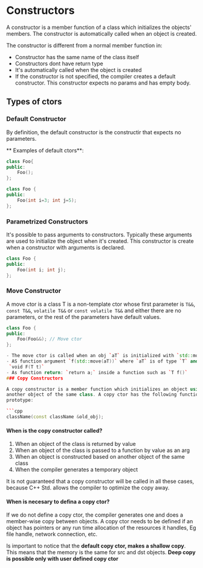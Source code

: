 # Constructors

A constructor is a member function of a class which initializes the objects'
members. The constructor is automatically called when an object is created.

The constructor is different from a normal member function in:

- Constructor has the same name of the class itself
- Constructors dont have return type
- It's automatically called when the object is created
- If the constructor is not specified, the compiler creates a default
constructor. This constructor expects no params and has empty body.

## Types of ctors

### Default Constructor

By definition, the default constructor is the constructir that expects no
parameters.

** Examples of default ctors**:

```cpp
class Foo{
public:
    Foo();
};
```

```cpp
class Foo {
public:
    Foo(int i=3; int j=5);
};
```

### Parametrized Constructors

It's possible to pass arguments to constructors. Typically these arguments are
used to initialize the object when it's created.
This constructor is create when a constructor with arguments is declared.

```cpp
class Foo {
public:
    Foo(int i; int j);
};
```

### Move Constructor

A move ctor is a class T is a non-template ctor whose first parameter is `T&&`,
`const T&&`, `volatile T&&` or `const volatile T&&` and either there are no
parameters, or the rest of the parameters have default values.

```cpp
class Foo {
public:
    Foo(Foo&&); // Move ctor
};

- The move ctor is called when an obj `aT` is initialized with `std::move(T)`
- AS function argument `f(std::move(aT))` where `aT` is of type `T` and `f` is
 `void F(T t)`
- As function return: `return a;` inside a function such as `T f()`
### Copy Constructors

A copy constructor is a member function which initializes an object using 
another object of the same class. A copy ctor has the following function 
prototype:

```cpp
className(const className &old_obj);
```


#### When is the copy constructor called?

1. When an object of the class is returned by value
2. When an object of the class is passed to a function by value as an arg
3. When an object is constructed based on another object of the same class
4. When the compiler generates a temporary object

It is not guaranteed that a copy constructor will be called in all these
cases, because C++ Std. allows the compiler to optimize the copy away.

#### When is necesary to defina a copy ctor?

If we do not define a copy ctor, the compiler generates one and does a
member-wise copy between objects. A copy ctor needs to be defined if an object
has pointers or any run time allocation of the resources it handles, Eg file
handle, network connection, etc.

Is important to notice that the **default copy ctor, makes a shallow copy**. This
means that the memory is the same for src and dst objects.
**Deep copy is possible only with user defined copy ctor**